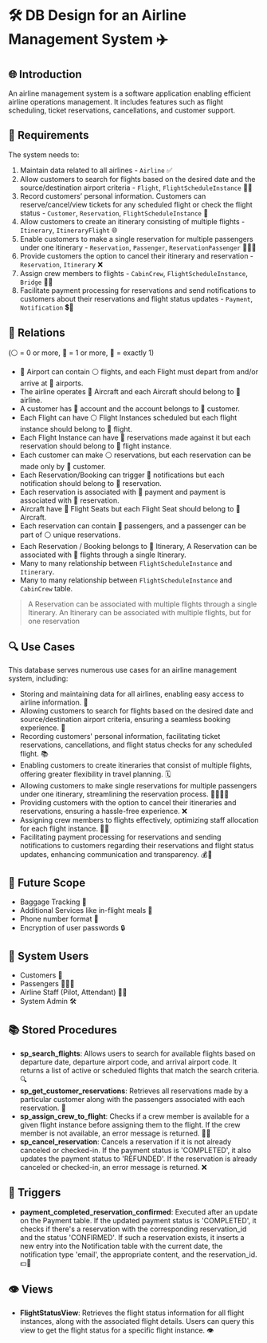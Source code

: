 # 🛠 DB Design for an Airline Management System ✈️

## 🌐 Introduction

An airline management system is a software application enabling efficient airline operations management. It includes features such as flight scheduling, ticket reservations, cancellations, and customer support.

## 🎯 Requirements 

The system needs to:

1. Maintain data related to all airlines - `Airline` ✅
2. Allow customers to search for flights based on the desired date and the source/destination airport criteria - `Flight`, `FlightScheduleInstance` 🕵️‍♀️
3. Record customers’ personal information. Customers can reserve/cancel/view tickets for any scheduled flight or check the flight status - `Customer`, `Reservation`, `FlightScheduleInstance` 📝
4. Allow customers to create an itinerary consisting of multiple flights - `Itinerary`, `ItineraryFlight` 🌐
5. Enable customers to make a single reservation for multiple passengers under one itinerary - `Reservation`, `Passenger`, `ReservationPassenger` 🧑‍🤝‍🧑
6. Provide customers the option to cancel their itinerary and reservation - `Reservation`, `Itinerary` ❌
7. Assign crew members to flights - `CabinCrew`, `FlightScheduleInstance`, `Bridge` 👩‍✈️
8. Facilitate payment processing for reservations and send notifications to customers about their reservations and flight status updates - `Payment`, `Notification` 💲📣

## 🔗 Relations

(⚪ = 0 or more, 🔘 = 1 or more, 🔴 = exactly 1)

- 🔘 Airport can contain ⚪ flights, and each Flight must depart from and/or arrive at 🔘 airports.
- The airline operates 🔘 Aircraft and each Aircraft should belong to 🔴 airline.
- A customer has 🔴 account and the account belongs to 🔴 customer.
- Each Flight can have ⚪ Flight Instances scheduled but each flight instance should belong to 🔴 flight.
- Each Flight Instance can have 🔘 reservations made against it but each reservation should belong to 🔴 flight instance.
- Each customer can make ⚪ reservations, but each reservation can be made only by 🔴 customer.
- Each Reservation/Booking can trigger 🔘 notifications but each notification should belong to 🔴 reservation.
- Each reservation is associated with 🔴 payment and payment is associated with 🔴 reservation.
- Aircraft have 🔘 Flight Seats but each Flight Seat should belong to 🔴 Aircraft.
- Each reservation can contain 🔘 passengers, and a passenger can be part of ⚪ unique reservations.
- Each Reservation / Booking belongs to 🔴 Itinerary, A Reservation can be associated with 🔘 flights through a single Itinerary.
- Many to many relationship between `FlightScheduleInstance` and `Itinerary`.
- Many to many relationship between `FlightScheduleInstance` and `CabinCrew` table.

> A Reservation can be associated with multiple flights through a single Itinerary. 
> An Itinerary can be associated with multiple flights, but for one reservation

## 🔍 Use Cases

This database serves numerous use cases for an airline management system, including:

- Storing and maintaining data for all airlines, enabling easy access to airline information. 🏬
- Allowing customers to search for flights based on the desired date and source/destination airport criteria, ensuring a seamless booking experience. 🔎
- Recording customers' personal information, facilitating ticket reservations, cancellations, and flight status checks for any scheduled flight. 📚
- Enabling customers to create itineraries that consist of multiple flights, offering greater flexibility in travel planning. 🗓️
- Allowing customers to make single reservations for multiple passengers under one itinerary, streamlining the reservation process. 👨‍👩‍👧‍👦
- Providing customers with the option to cancel their itineraries and reservations, ensuring a hassle-free experience. ❌
- Assigning crew members to flights effectively, optimizing staff allocation for each flight instance. 👩‍✈️
- Facilitating payment processing for reservations and sending notifications to customers regarding their reservations and flight status updates, enhancing communication and transparency. 💰📢

## 🚀 Future Scope 

- Baggage Tracking 🛄
- Additional Services like in-flight meals 🥘
- Phone number format 📱
- Encryption of user passwords 🔒

## 👥 System Users 

- Customers 👥
- Passengers 🧑‍🤝‍🧑
- Airline Staff (Pilot, Attendant) 👩‍✈️
- System Admin 🛠️

## 📚 Stored Procedures

- **sp_search_flights**: Allows users to search for available flights based on departure date, departure airport code, and arrival airport code. It returns a list of active or scheduled flights that match the search criteria. 🔍
- **sp_get_customer_reservations**: Retrieves all reservations made by a particular customer along with the passengers associated with each reservation. 👥
- **sp_assign_crew_to_flight**: Checks if a crew member is available for a given flight instance before assigning them to the flight. If the crew member is not available, an error message is returned. 👩‍✈️
- **sp_cancel_reservation**: Cancels a reservation if it is not already canceled or checked-in. If the payment status is 'COMPLETED', it also updates the payment status to 'REFUNDED'. If the reservation is already canceled or checked-in, an error message is returned. ❌

## 🔫 Triggers

- **payment_completed_reservation_confirmed**: Executed after an update on the Payment table. If the updated payment status is 'COMPLETED', it checks if there's a reservation with the corresponding reservation_id and the status 'CONFIRMED'. If such a reservation exists, it inserts a new entry into the Notification table with the current date, the notification type 'email', the appropriate content, and the reservation_id. 💵📢

## 👁️ Views

- **FlightStatusView**: Retrieves the flight status information for all flight instances, along with the associated flight details. Users can query this view to get the flight status for a specific flight instance. 👁️
